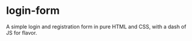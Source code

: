 # login-form
A simple login and registration form in pure HTML and CSS, with a dash of JS for flavor.
